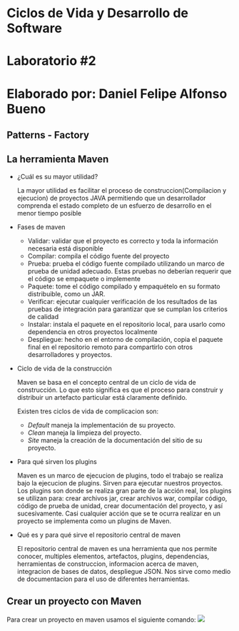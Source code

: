 # Ciclos de Vida y Desarrollo de Software 
# Laboratorio #2
# Elaborado por: Daniel Felipe Alfonso Bueno 
## Patterns - Factory
## La herramienta Maven

* ¿Cuál es su mayor utilidad?
  
  La mayor utilidad es facilitar el proceso de construccion(Compilacion y ejecucion) de proyectos JAVA permitiendo que un desarrollador comprenda el estado completo de un esfuerzo de desarrollo en el menor tiempo posible 
* Fases de maven

     - Validar: validar que el proyecto es correcto y toda la información necesaria está disponible
     - Compilar: compila el código fuente del proyecto
     - Prueba: prueba el código fuente compilado utilizando un marco de prueba de unidad adecuado. Estas pruebas no deberían requerir que el código se empaquete o implemente
     - Paquete: tome el código compilado y empaquételo en su formato distribuible, como un JAR.
     - Verificar: ejecutar cualquier verificación de los resultados de las pruebas de integración para garantizar que se cumplan los criterios de calidad
     - Instalar: instala el paquete en el repositorio local, para usarlo como dependencia en otros proyectos localmente
     - Despliegue: hecho en el entorno de compilación, copia el paquete final en el repositorio remoto para compartirlo con otros desarrolladores y proyectos.
* Ciclo de vida de la construcción
  
  Maven se basa en el concepto central de un ciclo de vida de construcción. Lo que esto significa es que el proceso para construir y distribuir un artefacto particular está claramente definido.
  
  Existen tres ciclos de vida de complicacion son: 
  - _Default_ maneja la implementación de su proyecto.
  - _Clean_ maneja la limpieza del proyecto.
  - _Site_ maneja la creación de la documentación del sitio de su proyecto.
* Para qué sirven los plugins

  Maven es un marco de ejecucion de plugins, todo el trabajo se realiza bajo la ejecucion de plugins. Sirven para ejecutar nuestros proyectos. Los plugins son donde se realiza gran parte de la acción real, los plugins se utilizan para: crear archivos jar, crear archivos war, compilar código, código de prueba de unidad, crear documentación del proyecto, y así sucesivamente. Casi cualquier acción que se te ocurra realizar en un proyecto se implementa como un plugins de Maven.
* Qué es y para qué sirve el repositorio central de maven

  El repositorio central de maven es una herramienta que nos permite conocer, multiples elementos, artefactos, plugins, dependencias, herramientas de construccion, informacion acerca de maven, integracion de bases de datos, despliegue JSON. Nos sirve como medio de documentacion para el uso de diferentes herramientas. 

## Crear un proyecto con Maven

Para crear un proyecto en maven usamos el siguiente comando: 
![](C:\Users\danie\OneDrive\Escritorio\CVDS\proyecto.JPG)
